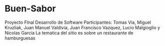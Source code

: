 # Buen-Sabor
 Proyecto FInal Desarrollo de Software
Participantes: Tomas Via, Miguel Kruzliak, Juan Manuel Valdivia, Juan Francisco Vazquez, Lucio Malgioglio y Nicolas Garcia
La tematica del sitio es sobre un restaurante de hamburguesas
